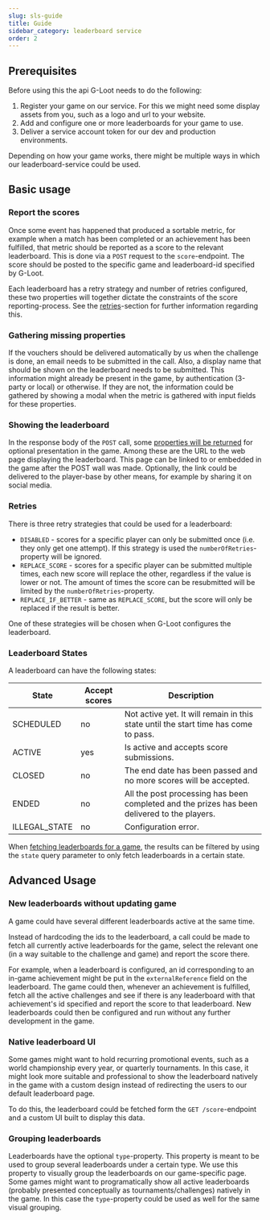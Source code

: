 ```yaml
---
slug: sls-guide
title: Guide
sidebar_category: leaderboard service
order: 2
---
```


## Prerequisites

Before using this the api G-Loot needs to do the following:

1. Register your game on our service. For this we might need some display assets from you, such as a logo and url to your website.
2. Add and configure one or more leaderboards for your game to use.
3. Deliver a service account token for our dev and production environments.

Depending on how your game works, there might be multiple ways in which our leaderboard-service could be used.

## Basic usage

### Report the scores

Once some event has happened that produced a sortable metric, for example when a match has been completed or an achievement has been fulfilled, that metric should be reported as a score to the relevant leaderboard. This is done via a `POST` request to the `score`-endpoint. The score should be posted to the specific game and leaderboard-id specified by G-Loot.

Each leaderboard has a retry strategy and number of retries configured, these two properties will together dictate the constraints of the score reporting-process. See the [retries](#retries)-section for further information regarding this.

### Gathering missing properties

If the vouchers should be delivered automatically by us when the challenge is done, an email needs to be submitted in the call. Also, a display name that should be shown on the leaderboard needs to be submitted. This information might already be present in the game, by authentication (3-party or local) or otherwise. If they are not, the information could be gathered by showing a modal when the metric is gathered with input fields for these properties.

### Showing the leaderboard

In the response body of the `POST` call, some [properties will be returned](/docs/sls-api/#report-a-score-to-a-leaderboard) for optional presentation in the game. Among these are the URL to the web page displaying the leaderboard. This page can be linked to or embedded in the game after the POST wall was made. Optionally, the link could be delivered to the player-base by other means, for example by sharing it on social media.

### Retries

There is three retry strategies that could be used for a leaderboard:

- `DISABLED` - scores for a specific player can only be submitted once (i.e. they only get one attempt). If this strategy is used the `numberOfRetries`-property will be ignored.
- `REPLACE_SCORE` - scores for a specific player can be submitted multiple times, each new score will replace the other, regardless if the value is lower or not. The amount of times the score can be resubmitted will be limited by the `numberOfRetries`-property.
- `REPLACE_IF_BETTER` - same as `REPLACE_SCORE`, but the score will only be replaced if the result is better.

One of these strategies will be chosen when G-Loot configures the leaderboard.

### Leaderboard States

A leaderboard can have the following states:

| State         | Accept scores | Description                                                                                  |
| ------------- | ------------- | -------------------------------------------------------------------------------------------- |
| SCHEDULED     | no            | Not active yet. It will remain in this state until the start time has come to pass.          |
| ACTIVE        | yes           | Is active and accepts score submissions.                                                     |
| CLOSED        | no            | The end date has been passed and no more scores will be accepted.                            |
| ENDED         | no            | All the post processing has been completed and the prizes has been delivered to the players. |
| ILLEGAL_STATE | no            | Configuration error.                                                                         |

When [fetching leaderboards for a game](sls-api.md#get-all-leaderboards-for-a-game), the results can be filtered by using the `state` query parameter to only fetch leaderboards in a certain state.

## Advanced Usage

### New leaderboards without updating game

A game could have several different leaderboards active at the same time.

Instead of hardcoding the ids to the leaderboard, a call could be made to fetch all currently active leaderboards for the game, select the relevant one (in a way suitable to the challenge and game) and report the score there.

For example, when a leaderboard is configured, an id corresponding to an in-game achievement might be put in the `externalReference` field on the leaderboard. The game could then, whenever an achievement is fulfilled, fetch all the active challenges and see if there is any leaderboard with that achievement's id specified and report the score to that leaderboard. New leaderboards could then be configured and run without any further development in the game.

### Native leaderboard UI

Some games might want to hold recurring promotional events, such as a world championship every year, or quarterly tournaments. In this case, it might look more suitable and professional to show the leaderboard natively in the game with a custom design instead of redirecting the users to our default leaderboard page.

To do this, the leaderboard could be fetched form the `GET /score`-endpoint and a custom UI built to display this data.

### Grouping leaderboards

Leaderboards have the optional `type`-property. This property is meant to be used to group several leaderboards under a certain type. We use this property to visually group the leaderboards on our game-specific page. Some games might want to programatically show all active leaderboards (probably presented conceptually as tournaments/challenges) natively in the game. In this case the `type`-property could be used as well for the same visual grouping.
